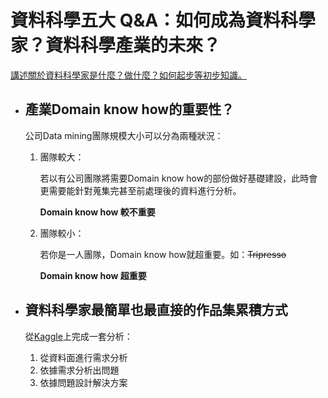 # 資料科學五大 Q&A：如何成為資料科學家？資料科學產業的未來？

[講述關於資料科學家是什麼？做什麼？如何起步等初步知識。](https://tw.alphacamp.co/blog/data-scientist-tammy-sharing)

- 產業Domain know how的重要性？
    -
    公司Data mining團隊規模大小可以分為兩種狀況：
    
     1. 團隊較大：

        若以有公司團隊將需要Domain know how的部份做好基礎建設，此時會更需要能針對蒐集完甚至前處理後的資料進行分析。
        
        **Domain know how 較不重要**
        
     3. 團隊較小：
    
        若你是一人團隊，Domain know how就超重要。如：~~Tripresso~~
        
        **Domain know how 超重要**

- 資料科學家最簡單也最直接的作品集累積方式
    -
    從[Kaggle](https://www.kaggle.com/)上完成一套分析：
    1. 從資料面進行需求分析
    3. 依據需求分析出問題
    4. 依據問題設計解決方案
